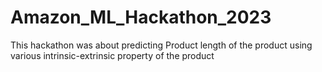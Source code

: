 # Amazon_ML_Hackathon_2023
This hackathon was about  predicting Product length of the product using various intrinsic-extrinsic property of the product
